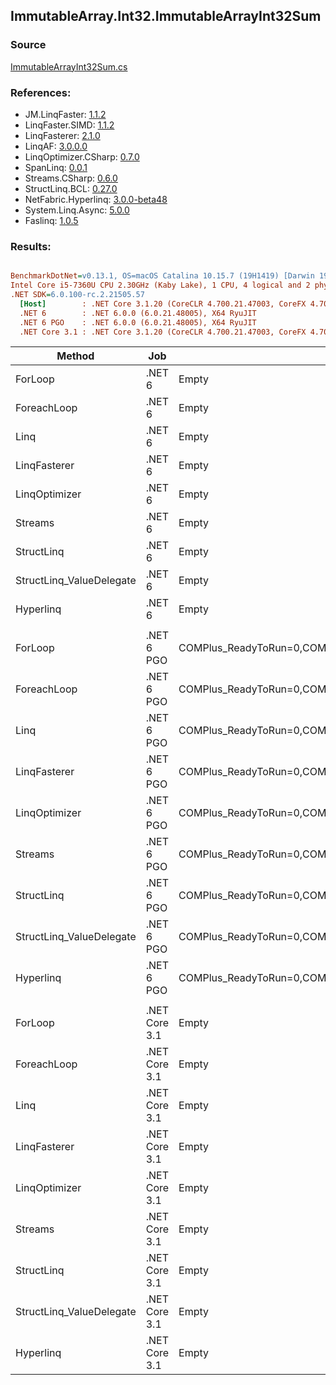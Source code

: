 ﻿## ImmutableArray.Int32.ImmutableArrayInt32Sum

### Source
[ImmutableArrayInt32Sum.cs](../LinqBenchmarks/ImmutableArray/Int32/ImmutableArrayInt32Sum.cs)

### References:
- JM.LinqFaster: [1.1.2](https://www.nuget.org/packages/JM.LinqFaster/1.1.2)
- LinqFaster.SIMD: [1.1.2](https://www.nuget.org/packages/LinqFaster.SIMD/1.0.3)
- LinqFasterer: [2.1.0](https://www.nuget.org/packages/LinqFasterer/2.1.0)
- LinqAF: [3.0.0.0](https://www.nuget.org/packages/LinqAF/3.0.0.0)
- LinqOptimizer.CSharp: [0.7.0](https://www.nuget.org/packages/LinqOptimizer.CSharp/0.7.0)
- SpanLinq: [0.0.1](https://www.nuget.org/packages/SpanLinq/0.0.1)
- Streams.CSharp: [0.6.0](https://www.nuget.org/packages/Streams.CSharp/0.6.0)
- StructLinq.BCL: [0.27.0](https://www.nuget.org/packages/StructLinq/0.27.0)
- NetFabric.Hyperlinq: [3.0.0-beta48](https://www.nuget.org/packages/NetFabric.Hyperlinq/3.0.0-beta48)
- System.Linq.Async: [5.0.0](https://www.nuget.org/packages/System.Linq.Async/5.0.0)
- Faslinq: [1.0.5](https://www.nuget.org/packages/Faslinq/1.0.5)

### Results:
``` ini

BenchmarkDotNet=v0.13.1, OS=macOS Catalina 10.15.7 (19H1419) [Darwin 19.6.0]
Intel Core i5-7360U CPU 2.30GHz (Kaby Lake), 1 CPU, 4 logical and 2 physical cores
.NET SDK=6.0.100-rc.2.21505.57
  [Host]        : .NET Core 3.1.20 (CoreCLR 4.700.21.47003, CoreFX 4.700.21.47101), X64 RyuJIT
  .NET 6        : .NET 6.0.0 (6.0.21.48005), X64 RyuJIT
  .NET 6 PGO    : .NET 6.0.0 (6.0.21.48005), X64 RyuJIT
  .NET Core 3.1 : .NET Core 3.1.20 (CoreCLR 4.700.21.47003, CoreFX 4.700.21.47101), X64 RyuJIT


```
|                   Method |           Job |                                                   EnvironmentVariables |       Runtime | Count |      Mean |    Error |   StdDev |         Ratio | RatioSD |  Gen 0 | Allocated |
|------------------------- |-------------- |----------------------------------------------------------------------- |-------------- |------ |----------:|---------:|---------:|--------------:|--------:|-------:|----------:|
|                  ForLoop |        .NET 6 |                                                                  Empty |      .NET 6.0 |   100 |  47.75 ns | 0.133 ns | 0.118 ns |      baseline |         |      - |         - |
|              ForeachLoop |        .NET 6 |                                                                  Empty |      .NET 6.0 |   100 |  47.39 ns | 0.203 ns | 0.180 ns |  1.01x faster |   0.00x |      - |         - |
|                     Linq |        .NET 6 |                                                                  Empty |      .NET 6.0 |   100 | 565.20 ns | 1.197 ns | 0.935 ns | 11.83x slower |   0.03x | 0.0267 |      56 B |
|             LinqFasterer |        .NET 6 |                                                                  Empty |      .NET 6.0 |   100 | 126.25 ns | 1.086 ns | 1.016 ns |  2.65x slower |   0.03x | 0.2141 |     448 B |
|            LinqOptimizer |        .NET 6 |                                                                  Empty |      .NET 6.0 |   100 | 791.55 ns | 7.631 ns | 7.138 ns | 16.59x slower |   0.15x | 0.0267 |      56 B |
|                  Streams |        .NET 6 |                                                                  Empty |      .NET 6.0 |   100 | 732.45 ns | 2.632 ns | 2.198 ns | 15.34x slower |   0.06x | 0.1259 |     264 B |
|               StructLinq |        .NET 6 |                                                                  Empty |      .NET 6.0 |   100 |  90.77 ns | 0.456 ns | 0.427 ns |  1.90x slower |   0.01x | 0.0153 |      32 B |
| StructLinq_ValueDelegate |        .NET 6 |                                                                  Empty |      .NET 6.0 |   100 |  65.59 ns | 0.076 ns | 0.060 ns |  1.37x slower |   0.00x |      - |         - |
|                Hyperlinq |        .NET 6 |                                                                  Empty |      .NET 6.0 |   100 |  22.50 ns | 0.087 ns | 0.081 ns |  2.12x faster |   0.01x |      - |         - |
|                          |               |                                                                        |               |       |           |          |          |               |         |        |           |
|                  ForLoop |    .NET 6 PGO | COMPlus_ReadyToRun=0,COMPlus_TC_QuickJitForLoops=1,COMPlus_TieredPGO=1 |      .NET 6.0 |   100 |  48.33 ns | 0.225 ns | 0.199 ns |      baseline |         |      - |         - |
|              ForeachLoop |    .NET 6 PGO | COMPlus_ReadyToRun=0,COMPlus_TC_QuickJitForLoops=1,COMPlus_TieredPGO=1 |      .NET 6.0 |   100 |  48.22 ns | 0.242 ns | 0.214 ns |  1.00x faster |   0.00x |      - |         - |
|                     Linq |    .NET 6 PGO | COMPlus_ReadyToRun=0,COMPlus_TC_QuickJitForLoops=1,COMPlus_TieredPGO=1 |      .NET 6.0 |   100 | 307.32 ns | 2.162 ns | 1.917 ns |  6.36x slower |   0.04x | 0.0267 |      56 B |
|             LinqFasterer |    .NET 6 PGO | COMPlus_ReadyToRun=0,COMPlus_TC_QuickJitForLoops=1,COMPlus_TieredPGO=1 |      .NET 6.0 |   100 | 149.26 ns | 2.670 ns | 2.497 ns |  3.09x slower |   0.06x | 0.2141 |     448 B |
|            LinqOptimizer |    .NET 6 PGO | COMPlus_ReadyToRun=0,COMPlus_TC_QuickJitForLoops=1,COMPlus_TieredPGO=1 |      .NET 6.0 |   100 | 792.86 ns | 5.190 ns | 4.334 ns | 16.40x slower |   0.11x | 0.0267 |      56 B |
|                  Streams |    .NET 6 PGO | COMPlus_ReadyToRun=0,COMPlus_TC_QuickJitForLoops=1,COMPlus_TieredPGO=1 |      .NET 6.0 |   100 | 420.91 ns | 3.262 ns | 2.892 ns |  8.71x slower |   0.08x | 0.1259 |     264 B |
|               StructLinq |    .NET 6 PGO | COMPlus_ReadyToRun=0,COMPlus_TC_QuickJitForLoops=1,COMPlus_TieredPGO=1 |      .NET 6.0 |   100 |  99.31 ns | 0.362 ns | 0.303 ns |  2.05x slower |   0.01x | 0.0153 |      32 B |
| StructLinq_ValueDelegate |    .NET 6 PGO | COMPlus_ReadyToRun=0,COMPlus_TC_QuickJitForLoops=1,COMPlus_TieredPGO=1 |      .NET 6.0 |   100 |  66.54 ns | 0.241 ns | 0.226 ns |  1.38x slower |   0.01x |      - |         - |
|                Hyperlinq |    .NET 6 PGO | COMPlus_ReadyToRun=0,COMPlus_TC_QuickJitForLoops=1,COMPlus_TieredPGO=1 |      .NET 6.0 |   100 |  20.90 ns | 0.125 ns | 0.117 ns |  2.31x faster |   0.02x |      - |         - |
|                          |               |                                                                        |               |       |           |          |          |               |         |        |           |
|                  ForLoop | .NET Core 3.1 |                                                                  Empty | .NET Core 3.1 |   100 |  61.47 ns | 0.064 ns | 0.050 ns |      baseline |         |      - |         - |
|              ForeachLoop | .NET Core 3.1 |                                                                  Empty | .NET Core 3.1 |   100 |  64.82 ns | 0.532 ns | 0.497 ns |  1.06x slower |   0.01x |      - |         - |
|                     Linq | .NET Core 3.1 |                                                                  Empty | .NET Core 3.1 |   100 | 627.88 ns | 3.333 ns | 2.955 ns | 10.22x slower |   0.05x | 0.0267 |      56 B |
|             LinqFasterer | .NET Core 3.1 |                                                                  Empty | .NET Core 3.1 |   100 | 130.86 ns | 1.188 ns | 1.053 ns |  2.13x slower |   0.02x | 0.2141 |     448 B |
|            LinqOptimizer | .NET Core 3.1 |                                                                  Empty | .NET Core 3.1 |   100 | 879.05 ns | 3.583 ns | 3.176 ns | 14.29x slower |   0.05x | 0.0420 |      88 B |
|                  Streams | .NET Core 3.1 |                                                                  Empty | .NET Core 3.1 |   100 | 734.46 ns | 4.890 ns | 4.574 ns | 11.94x slower |   0.07x | 0.1259 |     264 B |
|               StructLinq | .NET Core 3.1 |                                                                  Empty | .NET Core 3.1 |   100 | 252.89 ns | 1.714 ns | 1.520 ns |  4.12x slower |   0.03x | 0.0153 |      32 B |
| StructLinq_ValueDelegate | .NET Core 3.1 |                                                                  Empty | .NET Core 3.1 |   100 | 218.96 ns | 0.884 ns | 0.784 ns |  3.56x slower |   0.01x |      - |         - |
|                Hyperlinq | .NET Core 3.1 |                                                                  Empty | .NET Core 3.1 |   100 |  45.74 ns | 0.395 ns | 0.369 ns |  1.35x faster |   0.01x |      - |         - |

